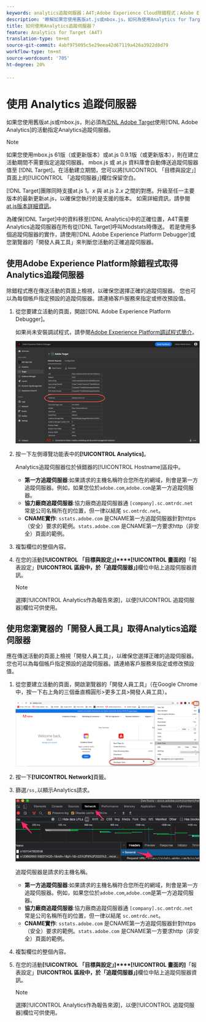```yaml
---
keywords: analytics追蹤伺服器；A4T;Adobe Experience Cloud除錯程式；Adobe Experience Platform除錯程式；報告來源；開發人員工具
description: '瞭解如果您使用舊版at.js或mbox.js，如何為使用Analytics for Target(A4T)的活動指定Analytics追蹤伺服器。 '
title: 如何使用Analytics追蹤伺服器？
feature: Analytics for Target (A4T)
translation-type: tm+mt
source-git-commit: 4abf975095c5e29eea42d67119a426a3922d8d79
workflow-type: tm+mt
source-wordcount: '705'
ht-degree: 20%

---
```



# 使用 Analytics 追蹤伺服器

如果您使用舊版at.js或mbox.js，則必須為[!DNL Adobe Target](A4T)使用[!DNL Adobe Analytics]的活動指定Analytics追蹤伺服器。

>[!NOTE]
>
>如果您使用mbox.js 61版（或更新版本）或at.js 0.9.1版（或更新版本），則在建立活動期間不需要指定追蹤伺服器。 mbox.js 或 at.js 資料庫會自動傳送追蹤伺服器值至 [!DNL Target]。在活動建立期間，您可以將[!UICONTROL 「目標與設定」]頁面上的[!UICONTROL 「追蹤伺服器」]欄位保留空白。
>
>[!DNL Target]團隊同時支援at.js 1。*x* 與 at.js 2.*x* 之間的對應。升級至任一主要版本的最新更新at.js，以確保您執行的是支援的版本。 如需詳細資訊，請參閱[at.js版本詳細資訊](/help/c-implementing-target/c-implementing-target-for-client-side-web/target-atjs-versions.md)。

為確保[!DNL Target]中的資料移至[!DNL Analytics]中的正確位置，A4T需要Analytics追蹤伺服器在所有從[!DNL Target]呼叫Modstats時傳送。 若是使用多個追蹤伺服器的實作，請使用[!DNL Adobe Experience Platform Debugger]或您瀏覽器的「開發人員工具」來判斷您活動的正確追蹤伺服器。

## 使用Adobe Experience Platform除錯程式取得Analytics追蹤伺服器

除錯程式應在傳送活動的頁面上檢視，以確保您選擇正確的追蹤伺服器。 您也可以為每個帳戶指定預設的追蹤伺服器。請連絡客戶服務來指定或修改預設值。

1. 從您要建立活動的頁面，開啟[!DNL Adobe Experience Platform Debugger]。

   如果尚未安裝調試程式，請參閱[Adobe Experience Platform調試程式簡介](https://experienceleague.adobe.com/docs/platform-learn/tutorials/data-ingestion/web-sdk/introduction-to-the-experience-platform-debugger.html)。

   ![](assets/Screen_DebuggerTrackServ.png)

1. 按一下左側導覽功能表中的&#x200B;**[!UICONTROL Analytics]**。

   Analytics追蹤伺服器位於偵錯器的[!UICONTROL Hostname]區段中。

   * **第一方追蹤伺服器**:如果請求的主機名稱符合您所在的網域，則會是第一方追蹤伺服器。例如，如果您位於`adobe.com`,`adobe.com`是第一方追蹤伺服器。
   * **協力廠商追蹤伺服器**:協力廠商追蹤伺服器通 `[company].sc.omtrdc.net` 常是公司名稱所在的位置，但一律以結尾 `sc.omtrdc.net`。
   * **CNAME實作**: `sstats.adobe.com` 是CNAME第一方追蹤伺服器針對https（安全）要求的範例。`stats.adobe.com` 是CNAME第一方要求http（非安全）頁面的範例。

1. 複製欄位的整個內容。

1. 在您的活動&#x200B;**[!UICONTROL 「目標與設定」]****[!UICONTROL 畫面的]**「報表設定」**[!UICONTROL 區段中，於「追蹤伺服器」]**&#x200B;欄位中貼上追蹤伺服器資訊。

   >[!NOTE]
   >
   >選擇[!UICONTROL Analytics作為報告來源]，以便[!UICONTROL 追蹤伺服器]欄位可供使用。

## 使用您瀏覽器的「開發人員工具」取得Analytics追蹤伺服器

應在傳送活動的頁面上檢視「開發人員工具」，以確保您選擇正確的追蹤伺服器。 您也可以為每個帳戶指定預設的追蹤伺服器。請連絡客戶服務來指定或修改預設值。

1. 從您要建立活動的頁面，開啟瀏覽器的「開發人員工具」（在Google Chrome中，按一下右上角的三個垂直橢圓形>更多工具>開發人員工具）。

   ![Chrome開發人員工具](/help/c-integrating-target-with-mac/a4t/assets/chrome-dev-tools.png)

1. 按一下&#x200B;**[!UICONTROL Network]**&#x200B;頁籤。

1. 篩選`/ss,`以顯示Analytics請求。

   ![含/ss搜尋的Chrome開發人員工具](/help/c-integrating-target-with-mac/a4t/assets/chrome-search.png)

   追蹤伺服器是請求的主機名稱。

   * **第一方追蹤伺服器**:如果請求的主機名稱符合您所在的網域，則會是第一方追蹤伺服器。例如，如果您位於`adobe.com`,`adobe.com`是第一方追蹤伺服器。
   * **協力廠商追蹤伺服器**:協力廠商追蹤伺服器通 `[company].sc.omtrdc.net` 常是公司名稱所在的位置，但一律以結尾 `sc.omtrdc.net`。
   * **CNAME實作**: `sstats.adobe.com` 是CNAME第一方追蹤伺服器針對https（安全）要求的範例。`stats.adobe.com` 是CNAME第一方要求http（非安全）頁面的範例。

1. 複製欄位的整個內容。

1. 在您的活動&#x200B;**[!UICONTROL 「目標與設定」]****[!UICONTROL 畫面的]**「報表設定」**[!UICONTROL 區段中，於「追蹤伺服器」]**&#x200B;欄位中貼上追蹤伺服器資訊。

   >[!NOTE]
   >
   >選擇[!UICONTROL Analytics作為報告來源]，以便[!UICONTROL 追蹤伺服器]欄位可供使用。

